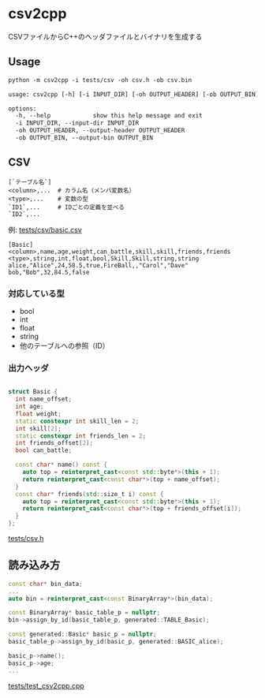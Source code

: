 # csv2cpp

CSVファイルからC++のヘッダファイルとバイナリを生成する

## Usage

```txt
python -m csv2cpp -i tests/csv -oh csv.h -ob csv.bin
```

```txt
usage: csv2cpp [-h] [-i INPUT_DIR] [-oh OUTPUT_HEADER] [-ob OUTPUT_BIN]

options:
  -h, --help            show this help message and exit
  -i INPUT_DIR, --input-dir INPUT_DIR
  -oh OUTPUT_HEADER, --output-header OUTPUT_HEADER
  -ob OUTPUT_BIN, --output-bin OUTPUT_BIN
```

## CSV

```csv
[`テーブル名`]
<column>,...  # カラム名（メンバ変数名）
<type>,...    # 変数の型
`ID1`,...     # IDごとの定義を並べる
`ID2`,...
```

例: [tests/csv/basic.csv](tests/csv/basic.csv)

```csv
[Basic]
<column>,name,age,weight,can_battle,skill,skill,friends,friends
<type>,string,int,float,bool,Skill,Skill,string,string
alice,"Alice",24,58.5,true,FireBall,,"Carol","Dave"
bob,"Bob",32,84.5,false
```

### 対応している型

- bool
- int
- float
- string
- 他のテーブルへの参照（ID）

### 出力ヘッダ

```cpp

struct Basic {
  int name_offset;
  int age;
  float weight;
  static constexpr int skill_len = 2;
  int skill[2];
  static constexpr int friends_len = 2;
  int friends_offset[2];
  bool can_battle;

  const char* name() const {
    auto top = reinterpret_cast<const std::byte*>(this + 1);
    return reinterpret_cast<const char*>(top + name_offset);
  }
  const char* friends(std::size_t i) const {
    auto top = reinterpret_cast<const std::byte*>(this + 1);
    return reinterpret_cast<const char*>(top + friends_offset[i]);
  }
};
```

[tests/csv.h](tests/csv.h)

## 読み込み方

```cpp
const char* bin_data;
...
auto bin = reinterpret_cast<const BinaryArray*>(bin_data);

const BinaryArray* basic_table_p = nullptr;
bin->assign_by_id(basic_table_p, generated::TABLE_Basic);

const generated::Basic* basic_p = nullptr;
basic_table_p->assign_by_id(basic_p, generated::BASIC_alice);

basic_p->name();
basic_p->age;
...
```

[tests/test_csv2cpp.cpp](tests/test_csv2cpp.cpp)
